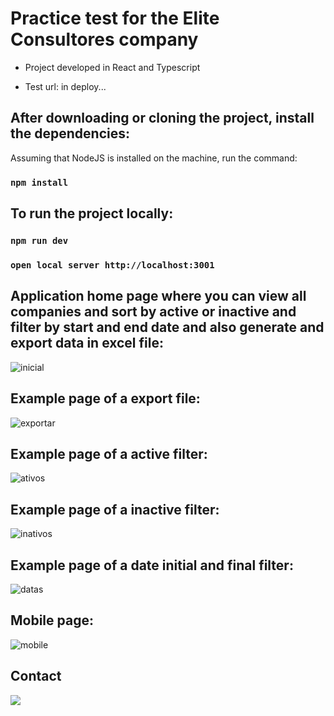 # Practice test for the Elite Consultores company

* Project developed in React and Typescript

* Test url: in deploy...

## After downloading or cloning the project, install the dependencies:

Assuming that NodeJS is installed on the machine, run the command:

### `npm install`

## To run the project locally:

### `npm run dev`

### `open local server http://localhost:3001`

## Application home page where you can view all companies and sort by active or inactive and filter by start and end date and also generate and export data in excel file:

![inicial](https://github.com/Greg-otol/app-companies-list/assets/97900313/acb9411d-d03a-4088-a3cc-5b78190eac95)

## Example page of a export file:

![exportar](https://github.com/Greg-otol/app-companies-list/assets/97900313/9757acfe-9614-4bc6-90f7-2038131195bc)

## Example page of a active filter:

![ativos](https://github.com/Greg-otol/app-companies-list/assets/97900313/dba3ac87-d5ee-40b1-a039-fe233701f48c)

## Example page of a inactive filter:

![inativos](https://github.com/Greg-otol/app-companies-list/assets/97900313/3bc1f6b1-34ab-484c-9fe6-f58fea59ca78)

## Example page of a date initial and final filter:

![datas](https://github.com/Greg-otol/app-companies-list/assets/97900313/8e143eb1-012e-449b-9df1-04778137577c)

## Mobile page:

![mobile](https://github.com/Greg-otol/app-companies-list/assets/97900313/91e972cd-5808-4689-8bf6-f912b51926e4)

## Contact

<a href="https://www.linkedin.com/in/gregoriogeotol/" target="_blank"> <img src="https://img.icons8.com/fluency/144/000000/linkedin.png"/></a>
